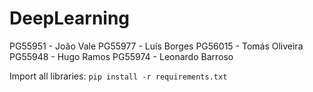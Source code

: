 # DeepLearning

PG55951 - João Vale
PG55977 - Luís Borges
PG56015 - Tomás Oliveira
PG55948 - Hugo Ramos
PG55974 - Leonardo Barroso


Import all libraries: 
`pip install -r requirements.txt`
